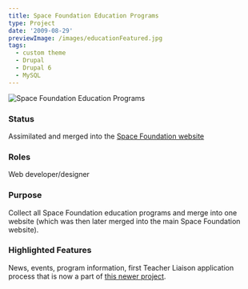 ```yaml
---
title: Space Foundation Education Programs
type: Project
date: '2009-08-29'
previewImage: /images/educationFeatured.jpg
tags:
  - custom theme
  - Drupal
  - Drupal 6
  - MySQL
---
```

![Space Foundation Education Programs](/images/education.jpg)

### Status

Assimilated and merged into the [Space Foundation website](http://www.spacefoundation.org/education)

### Roles

Web developer/designer

### Purpose

Collect all Space Foundation education programs and merge into one website (which was then later merged into the main Space Foundation website).

### Highlighted Features

News, events, program information, first Teacher Liaison application process that is now a part of [this newer project](/projects/teacher-liaison-application-process).
